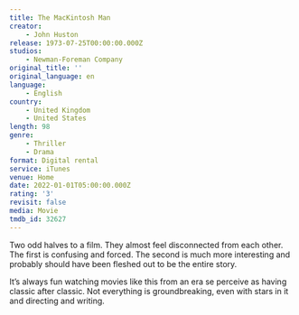 ```yaml
---
title: The MacKintosh Man
creator:
    - John Huston
release: 1973-07-25T00:00:00.000Z
studios:
    - Newman-Foreman Company
original_title: ''
original_language: en
language:
    - English
country:
    - United Kingdom
    - United States
length: 98
genre:
    - Thriller
    - Drama
format: Digital rental
service: iTunes
venue: Home
date: 2022-01-01T05:00:00.000Z
rating: '3'
revisit: false
media: Movie
tmdb_id: 32627
---
```


Two odd halves to a film. They almost feel disconnected from each other. The first is confusing and forced. The second is much more interesting and probably should have been fleshed out to be the entire story.

It’s always fun watching movies like this from an era se perceive as having classic after classic. Not everything is groundbreaking, even with stars in it and directing and writing.
